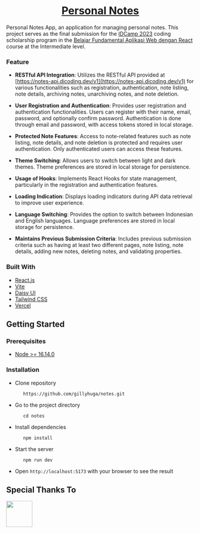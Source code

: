 <br />
<p align="center">
  <h1 align="center">
  <a href="https://quizzopia.gillyhuga.com/">
    Personal Notes
  </a>
  </h1>

<p>
Personal Notes App, an application for managing personal notes. This project serves as the final submission for the <a href="https://idcamp.ioh.co.id/">IDCamp 2023</a> coding scholarship program in the <a href="https://www.dicoding.com/academies/413"> Belajar Fundamental Aplikasi Web dengan React</a> course at the Intermediate level.
</p>

### Feature

- **RESTful API Integration**: Utilizes the RESTful API provided at [https://notes-api.dicoding.dev/v1](https://notes-api.dicoding.dev/v1) for various functionalities such as registration, authentication, note listing, note details, archiving notes, unarchiving notes, and note deletion.
   
- **User Registration and Authentication**: Provides user registration and authentication functionalities. Users can register with their name, email, password, and optionally confirm password. Authentication is done through email and password, with access tokens stored in local storage.

- **Protected Note Features**: Access to note-related features such as note listing, note details, and note deletion is protected and requires user authentication. Only authenticated users can access these features.

- **Theme Switching**: Allows users to switch between light and dark themes. Theme preferences are stored in local storage for persistence.

- **Usage of Hooks**: Implements React Hooks for state management, particularly in the registration and authentication features.

-  **Loading Indication**: Displays loading indicators during API data retrieval to improve user experience.

-  **Language Switching**: Provides the option to switch between Indonesian and English languages. Language preferences are stored in local storage for persistence.

- **Maintains Previous Submission Criteria**: Includes previous submission criteria such as having at least two different pages, note listing, note details, adding new notes, deleting notes, and validating properties.

### Built With
- [React.js](https://react.dev/)
- [Vite](https://vitejs.dev/)
- [Daisy UI](https://daisyui.com/)
- [Tailwind CSS](https://tailwindcss.com/)
- [Vercel](https://vercel.com/)
  
## Getting Started

### Prerequisites
- [Node >= 16.14.0](https://nodejs.org/en/)

### Installation
- Clone repository
  ```
     https://github.com/gillyhuga/notes.git
  ```
- Go to the project directory
  ```
     cd notes
  ```

- Install dependencies

  ```
     npm install
  ```

- Start the server
  ```
     npm run dev
  ```
- Open `http://localhost:5173` with your browser to see the result

## Special Thanks To

<a href="https://idcamp.ioh.co.id/"><img src="https://idcamp.ioh.co.id/images/footer-logo.png" width="auto" height="70px"></a>

